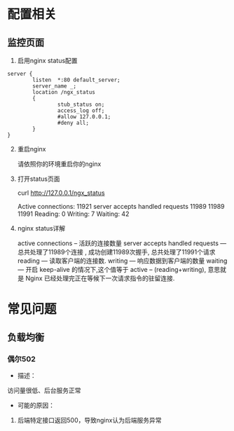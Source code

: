 # 配置相关

## 监控页面

1. 启用nginx status配置

```shell
server {
		listen  *:80 default_server;
		server_name _;
		location /ngx_status 
		{
				stub_status on;
				access_log off;
				#allow 127.0.0.1;
				#deny all;
		}
}
```
2. 重启nginx

	请依照你的环境重启你的nginx

3. 打开status页面

	curl http://127.0.0.1/ngx_status
	
	Active connections: 11921
	server accepts handled requests
	 11989 11989 11991
	Reading: 0 Writing: 7 Waiting: 42
	
4. nginx status详解

	active connections – 活跃的连接数量
	server accepts handled requests — 总共处理了11989个连接 , 成功创建11989次握手, 总共处理了11991个请求
	reading — 读取客户端的连接数.
	writing — 响应数据到客户端的数量
	waiting — 开启 keep-alive 的情况下,这个值等于 active – (reading+writing), 意思就是 Nginx 已经处理完正在等候下一次请求指令的驻留连接.
# 常见问题

## 负载均衡

### 偶尔502

* 描述：

访问量很低、后台服务正常

* 可能的原因：

1. 后端特定接口返回500，导致nginx认为后端服务异常

